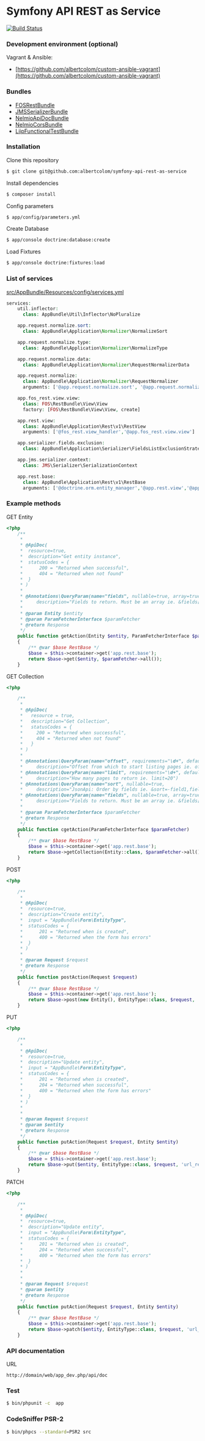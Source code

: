Symfony API REST as Service
===========================
[![Build Status](https://travis-ci.org/albertcolom/symfony-api-rest-as-service.svg?branch=master)](https://travis-ci.org/albertcolom/symfony-api-rest-as-service)

### Development environment (optional)
Vagrant & Ansible:

- [https://github.com/albertcolom/custom-ansible-vagrant](https://github.com/albertcolom/custom-ansible-vagrant)


### Bundles
- [FOSRestBundle](https://github.com/FriendsOfSymfony/FOSRestBundle)
- [JMSSerializerBundle](https://github.com/schmittjoh/JMSSerializerBundle)
- [NelmioApiDocBundle](https://github.com/nelmio/NelmioApiDocBundle)
- [NelmioCorsBundle](https://github.com/nelmio/NelmioCorsBundle)
- [LiipFunctionalTestBundle](https://github.com/liip/LiipFunctionalTestBundle)

### Installation
Clone this repository
```sh
$ git clone git@github.com:albertcolom/symfony-api-rest-as-service
```
Install dependencies
```sh
$ composer install
```
Config parameters
```sh
$ app/config/parameters.yml
```
Create Database
```sh
$ app/console doctrine:database:create
```
Load Fixtures
```sh
$ app/console doctrine:fixtures:load
``` 

### List of services
[src/AppBundle/Resources/config/services.yml](https://github.com/albertcolom/symfony-api-rest-as-service/blob/master/src/AppBundle/Resources/config/services.yml)
```php
services:
    util.inflector:
      class: AppBundle\Util\Inflector\NoPluralize

    app.request.normalize.sort:
      class: AppBundle\Application\Normalizer\NormalizeSort

    app.request.normalize.type:
      class: AppBundle\Application\Normalizer\NormalizeType

    app.request.normalize.data:
      class: AppBundle\Application\Normalizer\RequestNormalizerData

    app.request.normalize:
      class: AppBundle\Application\Normalizer\RequestNormalizer
      arguments: ['@app.request.normalize.sort', '@app.request.normalize.type','@app.request.normalize.data']

    app.fos_rest.view.view:
      class: FOS\RestBundle\View\View
      factory: [FOS\RestBundle\View\View, create]

    app.rest.view:
      class: AppBundle\Application\Rest\v1\RestView
      arguments: ['@fos_rest.view_handler','@app.fos_rest.view.view']

    app.serializer.fields.exclusion:
      class: AppBundle\Application\Serializer\FieldsListExclusionStrategy

    app.jms.serializer.context:
      class: JMS\Serializer\SerializationContext

    app.rest.base:
      class: AppBundle\Application\Rest\v1\RestBase
      arguments: ['@doctrine.orm.entity_manager','@app.rest.view','@app.request.normalize','@form.factory','@app.serializer.fields.exclusion','@app.jms.serializer.context']
```

### Example methods
GET Entity
```php
<?php
    /**
     *
     * @ApiDoc(
     *  resource=true,
     *  description="Get entity instance",
     *  statusCodes = {
     *      200 = "Returned when successful",
     *      404 = "Returned when not found"
     *  }
     * )
     *
     * @Annotations\QueryParam(name="fields", nullable=true, array=true,
     *     description="Fields to return. Must be an array ie. &fields[entityA]=id,name&fields[entityB]=id")
     *
     * @param Entity $entity
     * @param ParamFetcherInterface $paramFetcher
     * @return Response
     */
    public function getAction(Entity $entity, ParamFetcherInterface $paramFetcher)
    {
        /** @var $base RestBase */
        $base = $this->container->get('app.rest.base');
        return $base->get($entity, $paramFetcher->all());
    }
```

GET Collection
```php
<?php

    /**
     *
     * @ApiDoc(
     *   resource = true,
     *   description="Get Collection",
     *   statusCodes = {
     *     200 = "Returned when successful",
     *     404 = "Returned when not found"
     *   }
     * )
     *
     * @Annotations\QueryParam(name="offset", requirements="\d+", default=0, nullable=true,
     *     description="Offset from which to start listing pages ie. offset=1")
     * @Annotations\QueryParam(name="limit", requirements="\d+", default=20,
     *     description="How many pages to return ie. limit=20")
     * @Annotations\QueryParam(name="sort", nullable=true,
     *     description="JsonApi: Order by fields ie. &sort=-field1,field2 (-field1: DESC | field2: ASC)")
     * @Annotations\QueryParam(name="fields", nullable=true, array=true,
     *     description="Fields to return. Must be an array ie. &fields[entityA]=id,name&fields[entityB]=id")
     *
     * @param ParamFetcherInterface $paramFetcher
     * @return Response
     */
    public function cgetAction(ParamFetcherInterface $paramFetcher)
    {
        /** @var $base RestBase */
        $base = $this->container->get('app.rest.base');
        return $base->getCollection(Entity::class, $paramFetcher->all());
    }
``` 

POST
```php
<?php

    /**
     *
     * @ApiDoc(
     *  resource=true,
     *  description="Create entity",
     *  input = "AppBundle\Form\EntityType",
     *  statusCodes = {
     *      201 = "Returned when is created",
     *      400 = "Returned when the form has errors"
     *  }
     * )
     *
     * @param Request $request
     * @return Response
     */
    public function postAction(Request $request)
    {
        /** @var $base RestBase */
        $base = $this->container->get('app.rest.base');
        return $base->post(new Entity(), EntityType::class, $request, 'url_redirect');
    }
``` 

PUT
```php
<?php

    /**
     *
     * @ApiDoc(
     *  resource=true,
     *  description="Update entity",
     *  input = "AppBundle\Form\EntityType",
     *  statusCodes = {
     *      201 = "Returned when is created",
     *      204 = "Returned when successful",
     *      400 = "Returned when the form has errors"
     *  }
     * )
     *
     *
     * @param Request $request
     * @param $entity
     * @return Response
     */
    public function putAction(Request $request, Entity $entity)
    {
        /** @var $base RestBase */
        $base = $this->container->get('app.rest.base');
        return $base->put($entity, EntityType::class, $request, 'url_redirect');
    }
``` 

PATCH
```php
<?php

    /**
     *
     * @ApiDoc(
     *  resource=true,
     *  description="Update entity",
     *  input = "AppBundle\Form\EntityType",
     *  statusCodes = {
     *      201 = "Returned when is created",
     *      204 = "Returned when successful",
     *      400 = "Returned when the form has errors"
     *  }
     * )
     *
     *
     * @param Request $request
     * @param $entity
     * @return Response
     */
    public function putAction(Request $request, Entity $entity)
    {
        /** @var $base RestBase */
        $base = $this->container->get('app.rest.base');
        return $base->patch($entity, EntityType::class, $request, 'url_redirect');
    }
``` 

### API documentation
URL
```
http://domain/web/app_dev.php/api/doc
``` 

### Test
```sh
$ bin/phpunit -c  app
```

### CodeSniffer PSR-2
```sh
$ bin/phpcs --standard=PSR2 src
```